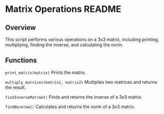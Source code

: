 # Matrix Operations README

## Overview

This script performs various operations on a 3x3 matrix, including printing, multiplying, finding the inverse, and calculating the norm.

## Functions

`print_matrix(matrix)`
Prints the matrix.

`multiply_matrices(matrix1, matrix2)`
Multiplies two matrices and returns the result.

`findInverseMat(mat)`
Finds and returns the inverse of a 3x3 matrix.

`findNorm(mat)`
Calculates and returns the norm of a 3x3 matrix.

